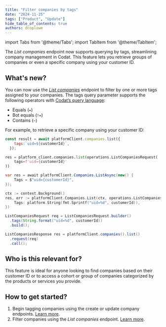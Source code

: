 ```yaml
---
title: "Filter companies by tags"
date: "2024-11-25"
tags: ["Product", "Update"]
hide_table_of_contents: true
authors: dcoplowe
---
```


import Tabs from '@theme/Tabs';
import TabItem from '@theme/TabItem';

The *List companies* endpoint now supports querying by tags, streamlining company management in Codat. This feature lets you retrieve groups of companies or even a specific company using your customer ID.

<!--truncate-->

## What's new?

You can now use the [*List companies*](/platform-api#/operations/list-companies) endpoint to filter by one or more tags assigned to your companies. The tags query parameter supports the following operators with [Codat’s query language](https://docs.codat.io/using-the-api/querying):

- Equals (`=`)
- Bot equals (`!=`)
- Contains (`~`)

For example, to retrieve a specific company using your customer ID:

<Tabs>

<TabItem value="nodejs" label="TypeScript">

```javascript
const result = await platformClient.companies.list({
    tags:`uid=${customerId}`,
  });
```
</TabItem>

<TabItem value="python" label="Python">

```python
res = platform_client.companies.list(operations.ListCompaniesRequest(
    tags=f'uid={customerId}'
))
```
</TabItem>

<TabItem value="csharp" label="C#">

```c#
var res = await platformClient.Companies.ListAsync(new() {
    Tags = $"uid={customerId}",
});
```
</TabItem>

<TabItem value="go" label="Go">

```go
ctx := context.Background()
res, err := platformClient.Companies.List(ctx, operations.ListCompaniesRequest{
    Tags: platform.String(fmt.Sprintf("uid=%d", customerId)),
})
```
</TabItem>

<TabItem value="java" label="Java">

```java
ListCompaniesRequest req = ListCompaniesRequest.builder()
  .tags(String.format("uid=%d", customerId))
  .build();

ListCompaniesResponse res = platformClient.companies().list()
  .request(req)
  .call();
```
</TabItem>

</Tabs>

## Who is this relevant for?

This feature is ideal for anyone looking to find companies based on their customer ID or to access a cohort or group of companies categorized by the products or services you provide.

## How to get started?

1. Begin tagging companies using the create or update company endpoints. [Learn more](/using-the-api/managing-companies#add-metadata-to-a-company).
2. Filter companies using the *List companies* endpoint. [Learn more](/using-the-api/managing-companies#filtering-companies-by-metadata).